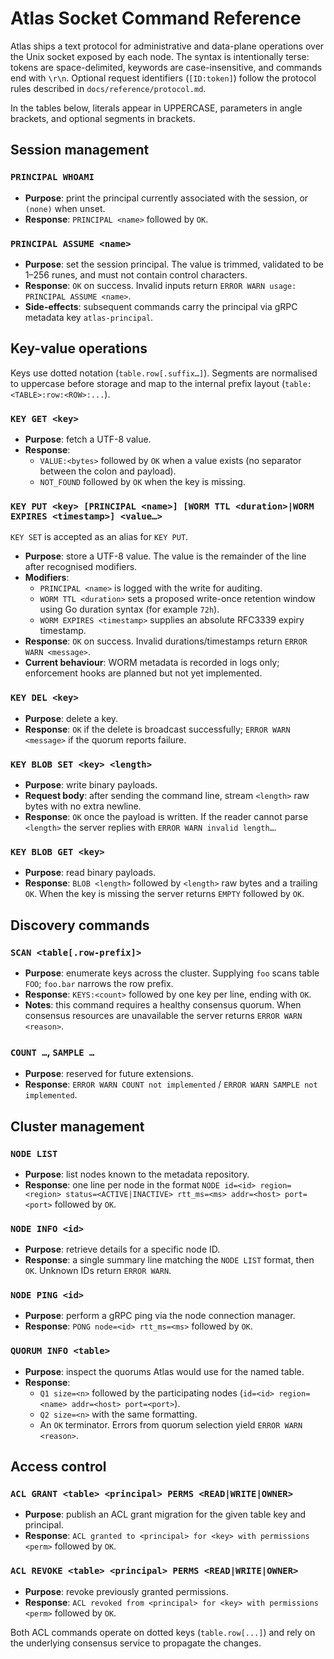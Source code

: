 # Atlas Socket Command Reference

Atlas ships a text protocol for administrative and data-plane operations over the Unix socket exposed by each node. The
syntax is intentionally terse: tokens are space-delimited, keywords are case-insensitive, and commands end with `\r\n`.
Optional request identifiers (`[ID:token]`) follow the protocol rules described in `docs/reference/protocol.md`.

In the tables below, literals appear in UPPERCASE, parameters in angle brackets, and optional segments in brackets.

## Session management

### `PRINCIPAL WHOAMI`

- **Purpose**: print the principal currently associated with the session, or `(none)` when unset.
- **Response**: `PRINCIPAL <name>` followed by `OK`.

### `PRINCIPAL ASSUME <name>`

- **Purpose**: set the session principal. The value is trimmed, validated to be 1–256 runes, and must not contain
  control
  characters.
- **Response**: `OK` on success. Invalid inputs return `ERROR WARN usage: PRINCIPAL ASSUME <name>`.
- **Side-effects**: subsequent commands carry the principal via gRPC metadata key `atlas-principal`.

## Key-value operations

Keys use dotted notation (`table.row[.suffix…]`). Segments are normalised to uppercase before storage and map to the
internal prefix layout (`table:<TABLE>:row:<ROW>:...`).

### `KEY GET <key>`

- **Purpose**: fetch a UTF-8 value.
- **Response**:
    - `VALUE:<bytes>` followed by `OK` when a value exists (no separator between the colon and payload).
    - `NOT_FOUND` followed by `OK` when the key is missing.

### `KEY PUT <key> [PRINCIPAL <name>] [WORM TTL <duration>|WORM EXPIRES <timestamp>] <value…>`

`KEY SET` is accepted as an alias for `KEY PUT`.

- **Purpose**: store a UTF-8 value. The value is the remainder of the line after recognised modifiers.
- **Modifiers**:
    - `PRINCIPAL <name>` is logged with the write for auditing.
    - `WORM TTL <duration>` sets a proposed write-once retention window using Go duration syntax (for example `72h`).
    - `WORM EXPIRES <timestamp>` supplies an absolute RFC3339 expiry timestamp.
- **Response**: `OK` on success. Invalid durations/timestamps return `ERROR WARN <message>`.
- **Current behaviour**: WORM metadata is recorded in logs only; enforcement hooks are planned but not yet implemented.

### `KEY DEL <key>`

- **Purpose**: delete a key.
- **Response**: `OK` if the delete is broadcast successfully; `ERROR WARN <message>` if the quorum reports failure.

### `KEY BLOB SET <key> <length>`

- **Purpose**: write binary payloads.
- **Request body**: after sending the command line, stream `<length>` raw bytes with no extra newline.
- **Response**: `OK` once the payload is written. If the reader cannot parse `<length>` the server replies with
  `ERROR WARN invalid length…`.

### `KEY BLOB GET <key>`

- **Purpose**: read binary payloads.
- **Response**: `BLOB <length>` followed by `<length>` raw bytes and a trailing `OK`. When the key is missing the server
  returns `EMPTY` followed by `OK`.

## Discovery commands

### `SCAN <table[.row-prefix]>`

- **Purpose**: enumerate keys across the cluster. Supplying `foo` scans table `FOO`; `foo.bar` narrows the row prefix.
- **Response**: `KEYS:<count>` followed by one key per line, ending with `OK`.
- **Notes**: this command requires a healthy consensus quorum. When consensus resources are unavailable the server
  returns `ERROR WARN <reason>`.

### `COUNT …`, `SAMPLE …`

- **Purpose**: reserved for future extensions.
- **Response**: `ERROR WARN COUNT not implemented` / `ERROR WARN SAMPLE not implemented`.

## Cluster management

### `NODE LIST`

- **Purpose**: list nodes known to the metadata repository.
- **Response**: one line per node in the format
  `NODE id=<id> region=<region> status=<ACTIVE|INACTIVE> rtt_ms=<ms> addr=<host> port=<port>` followed by `OK`.

### `NODE INFO <id>`

- **Purpose**: retrieve details for a specific node ID.
- **Response**: a single summary line matching the `NODE LIST` format, then `OK`. Unknown IDs return `ERROR WARN`.

### `NODE PING <id>`

- **Purpose**: perform a gRPC ping via the node connection manager.
- **Response**: `PONG node=<id> rtt_ms=<ms>` followed by `OK`.

### `QUORUM INFO <table>`

- **Purpose**: inspect the quorums Atlas would use for the named table.
- **Response**:
    - `Q1 size=<n>` followed by the participating nodes (`id=<id> region=<name> addr=<host> port=<port>`).
    - `Q2 size=<n>` with the same formatting.
    - An `OK` terminator. Errors from quorum selection yield `ERROR WARN <reason>`.

## Access control

### `ACL GRANT <table> <principal> PERMS <READ|WRITE|OWNER>`

- **Purpose**: publish an ACL grant migration for the given table key and principal.
- **Response**: `ACL granted to <principal> for <key> with permissions <perm>` followed by `OK`.

### `ACL REVOKE <table> <principal> PERMS <READ|WRITE|OWNER>`

- **Purpose**: revoke previously granted permissions.
- **Response**: `ACL revoked from <principal> for <key> with permissions <perm>` followed by `OK`.

Both ACL commands operate on dotted keys (`table.row[...]`) and rely on the underlying consensus service to propagate
the changes.
